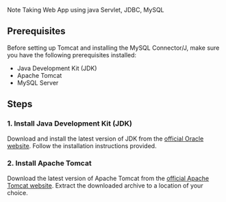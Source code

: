 Note Taking Web App using java Servlet, JDBC, MySQL


## Prerequisites

Before setting up Tomcat and installing the MySQL Connector/J, make sure you have the following prerequisites installed:

- Java Development Kit (JDK)
- Apache Tomcat
- MySQL Server

## Steps

### 1. Install Java Development Kit (JDK)

Download and install the latest version of JDK from the [official Oracle website](https://www.oracle.com/java/technologies/javase-downloads.html). Follow the installation instructions provided.

### 2. Install Apache Tomcat

Download the latest version of Apache Tomcat from the [official Apache Tomcat website](http://tomcat.apache.org/). Extract the downloaded archive to a location of your choice.